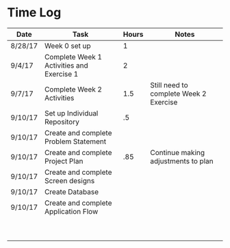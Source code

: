 # Time Log

| Date | Task | Hours | Notes|
|------|------|-------|------|
| 8/28/17 | Week 0 set up | 1 |  |
| 9/4/17 | Complete Week 1 Activities and Exercise 1 | 2 |  |
| 9/7/17 | Complete Week 2 Activities | 1.5 | Still need to complete Week 2 Exercise |
| 9/10/17| Set up Individual Repository | .5 |  |
| 9/10/17 | Create and complete Problem Statement |  |  |
| 9/10/17 | Create and complete Project Plan | .85 | Continue making adjustments to plan |
| 9/10/17 | Create and complete Screen designs |  |  |
| 9/10/17 | Create Database |  |  |
| 9/10/17 | Create and complete Application Flow |  |  |
|  |  |  |  |
|  |  |  |  |
|  |  |  |  |
|  |  |  |  |
|  |  |  |  |
|  |  |  |  |
|  |  |  |  |
|  |  |  |  |
|  |  |  |  |
